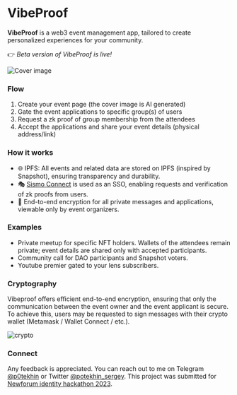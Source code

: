 # VibeProof

**VibeProof** is a web3 event management app, tailored to create personalized experiences for your community.

👉 *Beta version of VibeProof is live!*  

![Cover image](https://snaphost.nyc3.cdn.digitaloceanspaces.com/public/cover/0220278b-5688-40cd-afb1-d224e3f046fd-7220e02c-ea63-4dc7-b0b4-ba50f1d1ac0a.png)

### Flow

1. Create your event page (the cover image is AI generated)  
2. Gate the event applications to specific group(s) of users
3. Request a zk proof of group membership from the attendees
4. Accept the applications and share your event details (physical address/link)



### How it works

* 🌐 IPFS: All events and related data are stored on IPFS (inspired by Snapshot), ensuring transparency and durability. 
* 🎭 [Sismo Connect](https://www.sismo.io/) is used as an SSO, enabling requests and verification of zk proofs from users.  
* 🔐 End-to-end encryption for all private messages and applications, viewable only by event organizers.


### Examples 

- Private meetup for specific NFT holders. Wallets of the attendees remain private; event details are shared only with accepted participants. 
- Community call for DAO participants and Snapshot voters.
- Youtube premier gated to your lens subscribers.

### Cryptography

Vibeproof offers efficient end-to-end encryption, ensuring that only the communication between the event owner and the event applicant is secure. To achieve this, users may be requested to sign messages with their crypto wallet (Metamask / Wallet Connect / etc.).

![crypto](./public/Crypto.png)

### Connect 

Any feedback is appreciated. You can reach out to me on Telegram [@p0tekhin](https://t.me/p0tekhin) or Twitter [@potekhin_sergey](https://twitter.com/potekhin_sergey). This project was submitted for [Newforum identity hackathon 2023](https://www.newforum.xyz/identity-summer-hackathon-2023).
